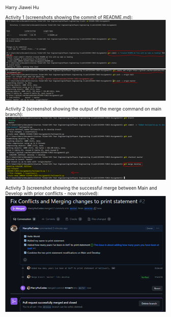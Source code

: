 Harry Jiawei Hu

Activity 1 (screenshots showing the commit of README.md):
![Alt text](image.png)
![Alt text](image-1.png)

Activity 2 (screenshot showing the output of the merge command on main branch):
![Alt text](image-2.png)

Activity 3 (screenshot showing the successful merge between Main and Develop with prior conflicts - now resolved):
![Alt text](image-3.png)